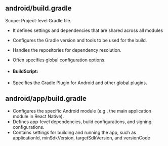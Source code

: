 ## android/build.gradle
Scope: Project-level Gradle file.
- It defines settings and dependencies that are shared across all modules
- Configures the Gradle version and tools to be used for the build.
- Handles the repositories for dependency resolution.
- Often specifies global configuration options.

- #### BuildScript:
- Specifies the Gradle Plugin for Android and other global plugins.


## android/app/build.gradle
- Configures the specific Android module (e.g., the main application module in React Native).
- Defines app-level dependencies, build configurations, and signing configurations.
- Contains settings for building and running the app, such as applicationId, minSdkVersion, targetSdkVersion, and versionCode
